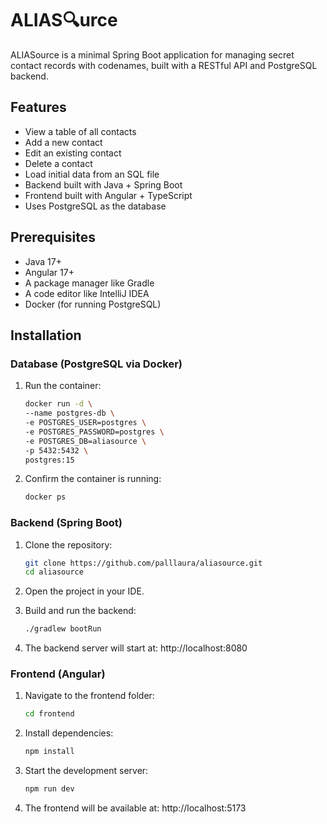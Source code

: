 # ALIAS🔍urce
ALIASource is a minimal Spring Boot application for managing secret contact records with codenames, built with a RESTful API and PostgreSQL backend.

## Features

* View a table of all contacts
* Add a new contact
* Edit an existing contact
* Delete a contact
* Load initial data from an SQL file
* Backend built with Java + Spring Boot
* Frontend built with Angular + TypeScript
* Uses PostgreSQL as the database

## Prerequisites
* Java 17+
* Angular 17+
* A package manager like Gradle
* A code editor like IntelliJ IDEA
* Docker (for running PostgreSQL)

## Installation

### Database (PostgreSQL via Docker)
1. Run the container:
      ```bash
   docker run -d \
     --name postgres-db \
     -e POSTGRES_USER=postgres \
     -e POSTGRES_PASSWORD=postgres \
     -e POSTGRES_DB=aliasource \
     -p 5432:5432 \
     postgres:15
2. Confirm the container is running:
      ```bash
   docker ps

### Backend (Spring Boot)
1. Clone the repository:
   ```bash
   git clone https://github.com/palllaura/aliasource.git
   cd aliasource

2. Open the project in your IDE.

3. Build and run the backend:
   ```bash
   ./gradlew bootRun
4. The backend server will start at:
   http://localhost:8080

### Frontend (Angular)
1. Navigate to the frontend folder:
   ```bash
   cd frontend
2. Install dependencies:
   ```bash
   npm install
3. Start the development server:
   ```bash
   npm run dev
4. The frontend will be available at:
   http://localhost:5173

